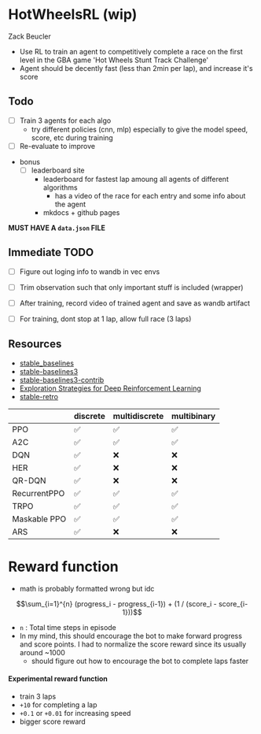 # HotWheelsRL (wip)

Zack Beucler


- Use RL to train an agent to competitively complete a race on the first level in the GBA game 'Hot Wheels Stunt Track Challenge'
- Agent should be decently fast (less than 2min per lap), and increase it's score

## Todo
- [ ] Train 3 agents for each algo
  - try different policies (cnn, mlp) especially to give the model speed, score, etc during training
- [ ] Re-evaluate to improve
- bonus
  - [ ] leaderboard site
    - leaderboard for fastest lap amoung all agents of different algorithms
      - has a video of the race for each entry and some info about the agent
    - mkdocs + github pages
     
**MUST HAVE A `data.json` FILE**


## Immediate TODO
  - [ ] Figure out loging info to wandb in vec envs
  - [ ] Trim observation such that only important stuff is included (wrapper)
  - [ ] After training, record video of trained agent and save as wandb artifact
  - [ ] For training, dont stop at 1 lap, allow full race (3 laps)


## Resources

- [stable_baselines](https://github.com/Stable-Baselines-Team/stable-baselines)
- [stable-baselines3](https://github.com/DLR-RM/stable-baselines3)
- [stable-baselines3-contrib](https://github.com/Stable-Baselines-Team/stable-baselines3-contrib)
- [Exploration Strategies for Deep Reinforcement Learning](https://github.com/pkumusic/E-DRL)
- [stable-retro](https://github.com/Farama-Foundation/stable-retro)



|              | discrete | multidiscrete | multibinary | 
| ------------ | -------- | ------------- | ----------- |
| PPO          | ✅       | ✅            | ✅          |
| A2C          | ✅       | ✅            | ✅          |
| DQN          | ✅       | ❌            | ❌          |
| HER          | ✅       | ❌            | ❌          |
| QR-DQN       | ✅       | ❌            | ❌          |
| RecurrentPPO | ✅       | ✅            | ✅          |
| TRPO         | ✅       | ✅            | ✅          |
| Maskable PPO | ✅       | ✅            | ✅          |
| ARS          | ✅       | ❌            | ❌          |



# Reward function
- math is probably formatted wrong but idc

```math
\sum_{i=1}^{n} (progress_i - progress_{i-1}) + (1 / (score_i - score_{i-1}))
```

  - `n` : Total time steps in episode
  - In my mind, this should encourage the bot to make forward progress and score points. I had to normalize the score reward since its usually around ~1000
    - should figure out how to encourage the bot to complete laps faster


#### Experimental reward function
- train 3 laps
- `+10` for completing a lap
- `+0.1` or `+0.01` for increasing speed
- bigger score reward
